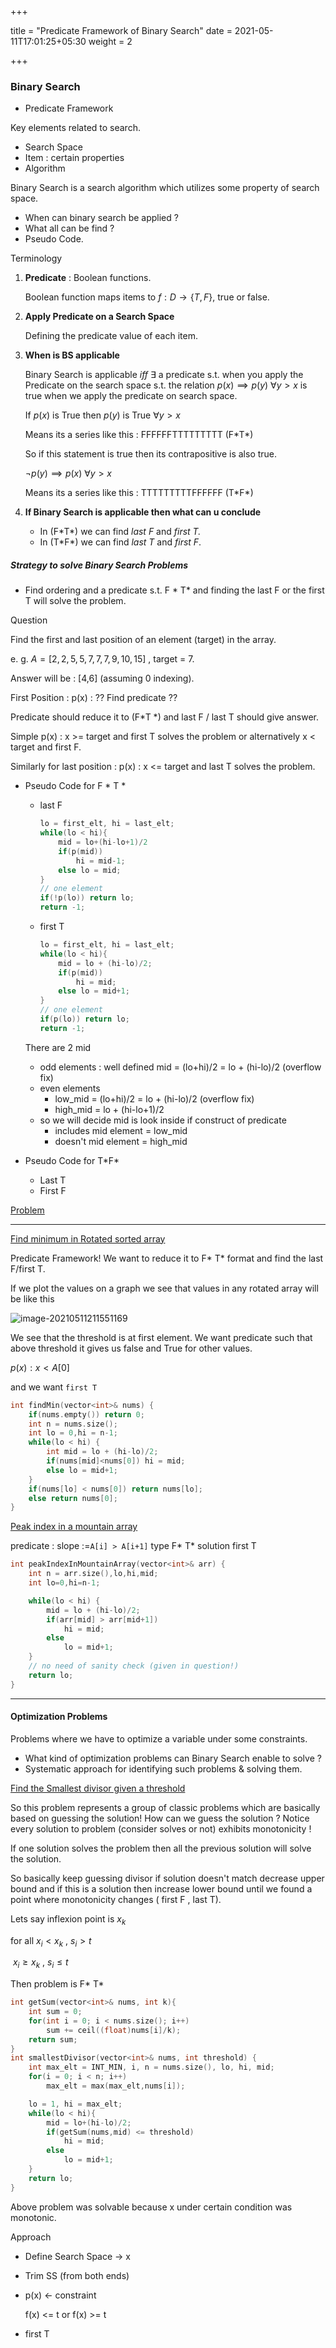 +++

title = "Predicate Framework of Binary Search"
date = 2021-05-11T17:01:25+05:30
weight = 2

+++

### Binary Search

- Predicate Framework

Key elements related to search.

- Search Space
- Item : certain properties
- Algorithm

Binary Search is a search algorithm which utilizes some property of search space.

- When can binary search be applied ?
- What all can be find ?
- Pseudo Code.

Terminology

1. **Predicate** : Boolean functions.

   Boolean function maps items to $f : D\rightarrow \{T,F\}$, true or false.

2. **Apply Predicate on a Search Space**

   Defining the predicate value of each item.

3. **When is BS applicable**

   Binary Search is applicable $iff$ $\exists$ a predicate s.t. when you apply the Predicate on the search space s.t. the relation $p(x) \implies p(y)\  \forall y > x$ is true when we apply the predicate on search space.

   If $p(x)$ is True then $p(y)$ is True  $\forall y > x$

   Means its a series like this :  FFFFFFTTTTTTTTT (F\*T\*)

   So if this statement is true then its contrapositive is also true.

   $\neg p(y) \implies p(x)\  \forall y > x$

   Means its a series like this : TTTTTTTTTFFFFFF (T\*F\*)

4. **If Binary Search is applicable then what can u conclude**

   - In (F\*T\*) we can find *last F* and *first T.*
   - In (T\*F\*) we can find *last T* and *first F*.

##### Strategy to solve Binary Search Problems

- Find ordering and a predicate s.t. F * T* and finding the last F or the first T will solve the problem.

Question

Find the first and last position of an element (target) in the array.

e. g. $A= [2,2,5,5,7,7,7,9,10,15]$  , target = 7.

Answer will be : [4,6] (assuming 0 indexing).

First Position : p(x) : ?? Find predicate ??

Predicate should reduce it to (F*T *) and last F / last T should give answer.

Simple p(x) : x >= target and first T solves the problem or alternatively x < target and first F.

Similarly for last position : p(x) : x <= target and last T solves the problem.

- Pseudo Code for F * T \*

  - last F

    ````c++
    lo = first_elt, hi = last_elt;
    while(lo < hi){
        mid = lo+(hi-lo+1)/2
    	if(p(mid))
            hi = mid-1;
        else lo = mid;
    }
    // one element
    if(!p(lo)) return lo;
    return -1;
    ````

  - first T

    ````c++
    lo = first_elt, hi = last_elt;
    while(lo < hi){
        mid = lo + (hi-lo)/2;
    	if(p(mid))
            hi = mid;
        else lo = mid+1;
    }
    // one element
    if(p(lo)) return lo;
    return -1;
    ````

  There are 2 mid

  - odd elements : well defined mid = (lo+hi)/2 = lo + (hi-lo)/2 (overflow fix)
  - even elements
    - low_mid = (lo+hi)/2 = lo + (hi-lo)/2 (overflow fix)
    - high_mid = lo + (hi-lo+1)/2
  - so we will decide mid is look inside if construct of predicate
    - includes mid element = low_mid
    - doesn't mid element = high_mid

- Pseudo Code for T\*F\*

  - Last T
  - First F

[Problem](https://leetcode.com/problems/find-first-and-last-position-of-element-in-sorted-array/)

<hr>

[Find minimum in Rotated sorted array](https://leetcode.com/problems/find-minimum-in-rotated-sorted-array/)

Predicate Framework! We want to reduce it to F* T* format and find the last F/first T.

If we plot the values on a graph we see that values in any rotated array will be like this 

![image-20210511211551169](/Binary_Search_1.assets/image-20210511211551169.png)

We see that the threshold is at first element. We want predicate such that above threshold it gives us false and True for other values.

$p(x) : x < A[0]$ 

and we want `first T`

````c++
int findMin(vector<int>& nums) {
    if(nums.empty()) return 0;
    int n = nums.size();
    int lo = 0,hi = n-1;
    while(lo < hi) {
        int mid = lo + (hi-lo)/2;
        if(nums[mid]<nums[0]) hi = mid;
        else lo = mid+1;
    }
	if(nums[lo] < nums[0]) return nums[lo];
    else return nums[0];
}
````

[Peak index in a mountain array](https://leetcode.com/problems/peak-index-in-a-mountain-array/)

predicate : slope :=`A[i] > A[i+1]` type F* T*  solution first T

````c++
int peakIndexInMountainArray(vector<int>& arr) {
    int n = arr.size(),lo,hi,mid;
    int lo=0,hi=n-1;

    while(lo < hi) {
        mid = lo + (hi-lo)/2;
        if(arr[mid] > arr[mid+1])
            hi = mid;
        else
            lo = mid+1;
    }
    // no need of sanity check (given in question!)
    return lo;
}
````

<hr>

#### Optimization Problems

Problems where we have to optimize a variable under some constraints.

- What kind of optimization problems can Binary Search enable to solve ?
- Systematic approach for identifying such problems & solving them.

[Find the Smallest divisor given a threshold](https://leetcode.com/problems/find-the-smallest-divisor-given-a-threshold/)

So this problem represents a group of classic problems which are basically based on guessing the solution! How can we guess the solution ? Notice every solution to problem (consider solves or not) exhibits monotonicity !

If one solution solves the problem then all the previous solution will solve the solution.

So basically keep guessing divisor if solution doesn't match decrease upper bound  and if this is a solution then increase lower bound until we found a point where monotonicity changes ( first F , last T).

Lets say inflexion point is $x_k$

for all $x_i < x_k$ , $s_i > t$

​			$x_i \ge x_k$ , $s_i \le t$

Then problem is F* T*

````c++
int getSum(vector<int>& nums, int k){
    int sum = 0;
    for(int i = 0; i < nums.size(); i++)
        sum += ceil((float)nums[i]/k);
    return sum;
}
int smallestDivisor(vector<int>& nums, int threshold) {
    int max_elt = INT_MIN, i, n = nums.size(), lo, hi, mid;
    for(i = 0; i < n; i++)
        max_elt = max(max_elt,nums[i]);

    lo = 1, hi = max_elt;
    while(lo < hi){
        mid = lo+(hi-lo)/2;
        if(getSum(nums,mid) <= threshold)
            hi = mid;
        else
            lo = mid+1;
    }
    return lo;
}
````

Above problem was solvable because x under certain condition was monotonic.

Approach

- Define Search Space -> x

- Trim SS (from both ends)

- p(x) <- constraint

  f(x) <= t or f(x) >= t

- first T

